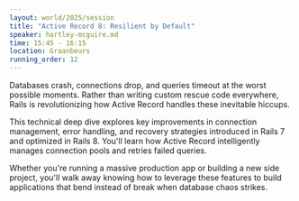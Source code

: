 ```yaml
---
layout: world/2025/session
title: "Active Record 8: Resilient by Default"
speaker: hartley-mcguire.md
time: 15:45 - 16:15
location: Graanbeurs
running_order: 12
---
```


Databases crash, connections drop, and queries timeout at the worst possible moments. Rather than writing custom rescue code everywhere, Rails is revolutionizing how Active Record handles these inevitable hiccups.

This technical deep dive explores key improvements in connection management, error handling, and recovery strategies introduced in Rails 7 and optimized in Rails 8. You'll learn how Active Record intelligently manages connection pools and retries failed queries.

Whether you're running a massive production app or building a new side project, you'll walk away knowing how to leverage these features to build applications that bend instead of break when database chaos strikes.
